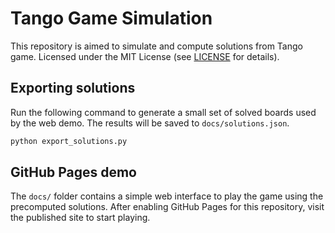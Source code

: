 Tango Game Simulation
=========================


This repository is aimed to simulate and compute solutions from Tango game.
Licensed under the MIT License (see [LICENSE](LICENSE) for details).


## Exporting solutions
Run the following command to generate a small set of solved boards used by
the web demo. The results will be saved to `docs/solutions.json`.

```bash
python export_solutions.py
```

## GitHub Pages demo
The `docs/` folder contains a simple web interface to play the game using
the precomputed solutions. After enabling GitHub Pages for this repository,
visit the published site to start playing.
